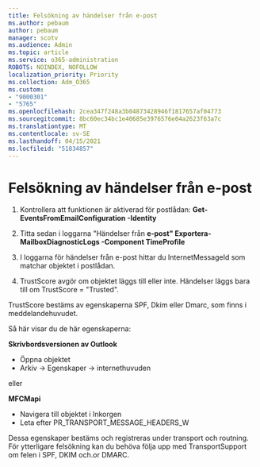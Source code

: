 ```yaml
---
title: Felsökning av händelser från e-post
ms.author: pebaum
author: pebaum
manager: scotv
ms.audience: Admin
ms.topic: article
ms.service: o365-administration
ROBOTS: NOINDEX, NOFOLLOW
localization_priority: Priority
ms.collection: Adm_O365
ms.custom:
- "9000301"
- "5765"
ms.openlocfilehash: 2cea347f248a3b04873428946f1817657af04773
ms.sourcegitcommit: 8bc60ec34bc1e40685e3976576e04a2623f63a7c
ms.translationtype: MT
ms.contentlocale: sv-SE
ms.lasthandoff: 04/15/2021
ms.locfileid: "51834857"
---
```

# <a name="troubleshooting-events-from-email"></a>Felsökning av händelser från e-post

1. Kontrollera att funktionen är aktiverad för postlådan: **Get-EventsFromEmailConfiguration -Identity <mailbox>**

2. Titta sedan i loggarna "Händelser från **e-post" Exportera-MailboxDiagnosticLogs <mailbox> -Component TimeProfile**

3. I loggarna för händelser från e-post hittar du InternetMessageId som matchar objektet i postlådan.  

4. TrustScore avgör om objektet läggs till eller inte. Händelser läggs bara till om TrustScore = "Trusted".

TrustScore bestäms av egenskaperna SPF, Dkim eller Dmarc, som finns i meddelandehuvudet.

Så här visar du de här egenskaperna:

**Skrivbordsversionen av Outlook**

- Öppna objektet
- Arkiv -> Egenskaper -> internethuvuden

eller

**MFCMapi**

- Navigera till objektet i Inkorgen
- Leta efter PR_TRANSPORT_MESSAGE_HEADERS_W

Dessa egenskaper bestäms och registreras under transport och routning. För ytterligare felsökning kan du behöva följa upp med TransportSupport om felen i SPF, DKIM och.or DMARC.